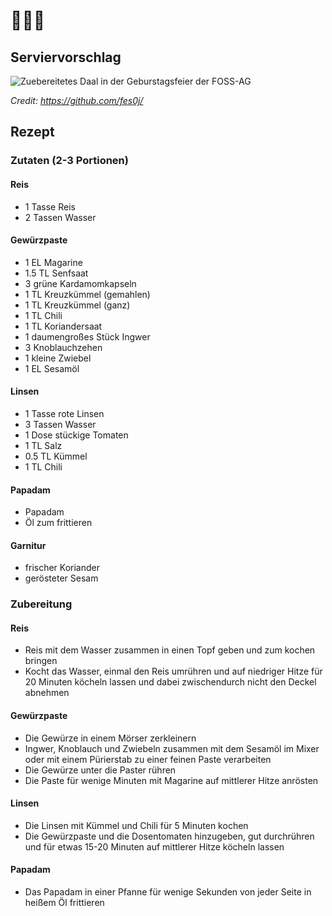 # 🍛🍛🍛 

## Serviervorschlag
![Zuebereitetes Daal in der Geburstagsfeier der FOSS-AG](https://fsinfo.cs.tu-dortmund.de/_media/ags/foss-ag/geburstagsessen.jpg)

_Credit: https://github.com/fes0j/_

## Rezept
### Zutaten (2-3 Portionen)
#### Reis
- 1 Tasse Reis
- 2 Tassen Wasser

#### Gewürzpaste
- 1 EL Magarine
- 1.5 TL Senfsaat
- 3 grüne Kardamomkapseln
- 1 TL Kreuzkümmel (gemahlen)
- 1 TL Kreuzkümmel (ganz)
- 1 TL Chili
- 1 TL Koriandersaat
- 1 daumengroßes Stück Ingwer
- 3 Knoblauchzehen
- 1 kleine Zwiebel
- 1 EL Sesamöl

#### Linsen
- 1 Tasse rote Linsen
- 3 Tassen Wasser
- 1 Dose stückige Tomaten
- 1 TL Salz
- 0.5 TL Kümmel
- 1 TL Chili

#### Papadam
- Papadam
- Öl zum frittieren

#### Garnitur
- frischer Koriander
- gerösteter Sesam

### Zubereitung
#### Reis
- Reis mit dem Wasser zusammen in einen Topf geben und zum kochen bringen
- Kocht das Wasser, einmal den Reis umrühren und auf niedriger Hitze für 20 Minuten köcheln lassen und dabei zwischendurch nicht den Deckel abnehmen

#### Gewürzpaste
- Die Gewürze in einem Mörser zerkleinern
- Ingwer, Knoblauch und Zwiebeln zusammen mit dem Sesamöl im Mixer oder mit einem Pürierstab zu einer feinen Paste verarbeiten
- Die Gewürze unter die Paster rühren
- Die Paste für wenige Minuten mit Magarine auf mittlerer Hitze anrösten

#### Linsen
- Die Linsen mit Kümmel und Chili für 5 Minuten kochen
- Die Gewürzpaste und die Dosentomaten hinzugeben, gut durchrühren und für etwas 15-20 Minuten auf mittlerer Hitze köcheln lassen

#### Papadam
- Das Papadam in einer Pfanne für wenige Sekunden von jeder Seite in heißem Öl frittieren
